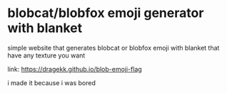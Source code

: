 # blobcat/blobfox emoji generator with blanket
simple website that generates blobcat or blobfox emoji with blanket that have any texture you want

link:
https://dragekk.github.io/blob-emoji-flag

i made it because i was bored